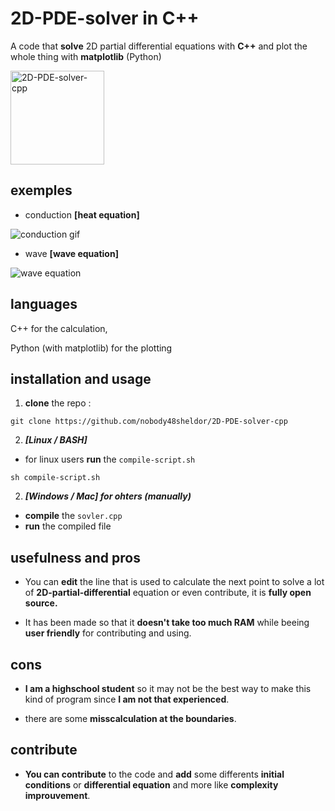   # 2D-PDE-solver in C++
A code that **solve** 2D partial differential equations with **C++** and plot the whole thing with **matplotlib** (Python)

<img src="https://cdn.discordapp.com/attachments/748653688515592332/923230269438308352/2D-PDE-solver-cpp-logo.png" alt="2D-PDE-solver-cpp" style="width:150px;"/>

## exemples

- conduction **[heat equation]**

![conduction gif](https://cdn.discordapp.com/attachments/748653688515592332/922963072719675412/conduction.gif)

- wave **[wave equation]**

![wave equation](https://cdn.discordapp.com/attachments/748653688515592332/923220605237612664/wave_eq4_2.gif)

## languages

C++ for the calculation,

Python (with matplotlib) for the plotting

## installation and usage
1) **clone** the repo :

```
git clone https://github.com/nobody48sheldor/2D-PDE-solver-cpp
```

2. ***[Linux / BASH]*** 
- for linux users **run** the `compile-script.sh`

```
sh compile-script.sh
```

2. ***[Windows / Mac] for ohters (manually)***

- **compile** the `sovler.cpp`
- **run** the compiled file

## usefulness and pros

- You can **edit** the line that is used to calculate the next point to solve a lot of **2D-partial-differential** equation or even contribute, it is **fully open source.**

- It has been made so that it **doesn't take too much RAM** while beeing **user friendly** for contributing and using.

## cons
- **I am a highschool student** so it may not be the best way to make this kind of program since **I am not that experienced**.

- there are some **misscalculation at the boundaries**.

## contribute
- **You can contribute** to the code and **add** some differents **initial conditions** or **differential equation** and more like **complexity improuvement**.

